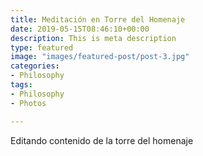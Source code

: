 ```yaml
---
title: Meditación en Torre del Homenaje
date: 2019-05-15T08:46:10+00:00
description: This is meta description
type: featured
image: "images/featured-post/post-3.jpg"
categories:
- Philosophy
tags:
- Philosophy
- Photos

---
```

Editando contenido de la torre del homenaje

